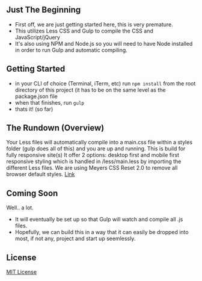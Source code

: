 ## Just The Beginning

- First off, we are just getting started here, this is very premature.
- This utilizes Less CSS and Gulp to compile the CSS and JavaScript/jQuery
- It's also using NPM and Node.js so you will need to have Node installed in order to run Gulp and  automatic compiling.

## Getting Started
- in your CLI of choice (Terminal, iTerm, etc) run `npm install` from the root directory of this project (it has to be on the same level as the package.json file
- when that finishes, run `gulp`
- thats it! (so far)

## The Rundown (Overview)

Your Less files will automatically compile into a main.css file within a styles folder (gulp does all of this) and you are up and running.
This is build for fully responsive site(s)
It offer 2 options: desktop first and mobile first responsive styling which is handled in /less/main.less by importing the different Less files.
We are using Meyers CSS Reset 2.0 to remove all browser default styles. [Link](http://meyerweb.com/eric/tools/css/reset/ )

## Coming Soon
Well.. a lot.

- It will eventually be set up so that Gulp will watch and compile all .js files.
- Hopefully, we can build this in a way that it can easily be dropped into most, if not any, project and start up seemlessly.

## License

[MIT License](http://opensource.org/licenses/MIT)